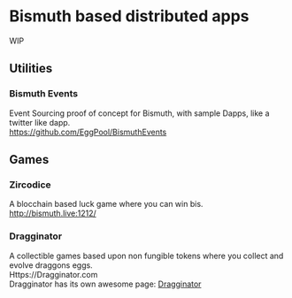 # Bismuth based distributed apps

WIP



## Utilities

### Bismuth Events

Event Sourcing proof of concept for Bismuth, with sample Dapps, like a twitter like dapp.  
https://github.com/EggPool/BismuthEvents

## Games

### Zircodice

A blocchain based luck game where you can win bis.  
http://bismuth.live:1212/

### Dragginator

A collectible games based upon non fungible tokens where you collect and evolve draggons eggs.  
Https://Dragginator.com  
Dragginator has its own awesome page: [Dragginator](https://github.com/bismuthfoundation/Awesome-Bismuth/blob/master/Dragginator.md)  
